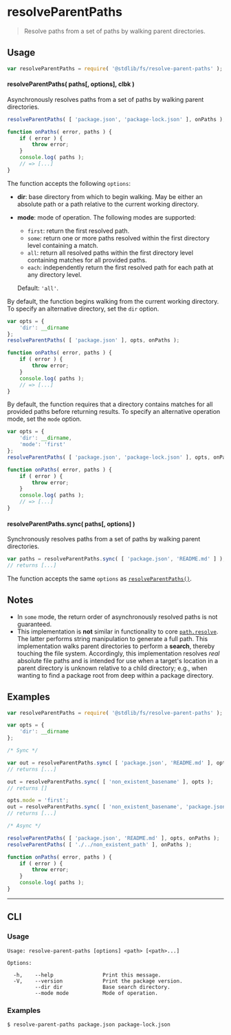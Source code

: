 <!--

@license Apache-2.0

Copyright (c) 2024 The Stdlib Authors.

Licensed under the Apache License, Version 2.0 (the "License");
you may not use this file except in compliance with the License.
You may obtain a copy of the License at

   http://www.apache.org/licenses/LICENSE-2.0

Unless required by applicable law or agreed to in writing, software
distributed under the License is distributed on an "AS IS" BASIS,
WITHOUT WARRANTIES OR CONDITIONS OF ANY KIND, either express or implied.
See the License for the specific language governing permissions and
limitations under the License.

-->

# resolveParentPaths

> Resolve paths from a set of paths by walking parent directories.

<section class="usage">

## Usage

```javascript
var resolveParentPaths = require( '@stdlib/fs/resolve-parent-paths' );
```

<a name="resolve-parent-paths"></a>

#### resolveParentPaths( paths\[, options], clbk )

Asynchronously resolves paths from a set of paths by walking parent directories.

```javascript
resolveParentPaths( [ 'package.json', 'package-lock.json' ], onPaths );

function onPaths( error, paths ) {
    if ( error ) {
        throw error;
    }
    console.log( paths );
    // => [...]
}
```

The function accepts the following `options`:

-   **dir**: base directory from which to begin walking. May be either an absolute path or a path relative to the current working directory.

-   **mode**: mode of operation. The following modes are supported:

    -   `first`: return the first resolved path.
    -   `some`: return one or more paths resolved within the first directory level containing a match.
    -   `all`: return all resolved paths within the first directory level containing matches for all provided paths.
    -   `each`: independently return the first resolved path for each path at any directory level.
    
    Default: `'all'`.

By default, the function begins walking from the current working directory. To specify an alternative directory, set the `dir` option.

```javascript
var opts = {
    'dir': __dirname
};
resolveParentPaths( [ 'package.json' ], opts, onPaths );

function onPaths( error, paths ) {
    if ( error ) {
        throw error;
    }
    console.log( paths );
    // => [...]
}
```

By default, the function requires that a directory contains matches for all provided paths before returning results. To specify an alternative operation mode, set the `mode` option.

```javascript
var opts = {
    'dir': __dirname,
    'mode': 'first'
};
resolveParentPaths( [ 'package.json', 'package-lock.json' ], opts, onPaths );

function onPaths( error, paths ) {
    if ( error ) {
        throw error;
    }
    console.log( paths );
    // => [...]
}
```

#### resolveParentPaths.sync( paths\[, options] )

Synchronously resolves paths from a set of paths by walking parent directories.

```javascript
var paths = resolveParentPaths.sync( [ 'package.json', 'README.md' ] );
// returns [...]
```

The function accepts the same `options` as [`resolveParentPaths()`](#resolve-parent-paths).

</section>

<!-- /.usage -->

<section class="notes">

## Notes

-   In `some` mode, the return order of asynchronously resolved paths is not guaranteed.
-   This implementation is **not** similar in functionality to core [`path.resolve`][node-core-path-resolve]. The latter performs string manipulation to generate a full path. This implementation walks parent directories to perform a **search**, thereby touching the file system. Accordingly, this implementation resolves _real_ absolute file paths and is intended for use when a target's location in a parent directory is unknown relative to a child directory; e.g., when wanting to find a package root from deep within a package directory. 

</section>

<!-- /.notes -->

<section class="examples">

## Examples

<!-- eslint no-undef: "error" -->

```javascript
var resolveParentPaths = require( '@stdlib/fs/resolve-parent-paths' );

var opts = {
    'dir': __dirname
};

/* Sync */

var out = resolveParentPaths.sync( [ 'package.json', 'README.md' ], opts );
// returns [...]

out = resolveParentPaths.sync( [ 'non_existent_basename' ], opts );
// returns []

opts.mode = 'first';
out = resolveParentPaths.sync( [ 'non_existent_basename', 'package.json' ], opts );
// returns [...]

/* Async */

resolveParentPaths( [ 'package.json', 'README.md' ], opts, onPaths );
resolveParentPaths( [ './../non_existent_path' ], onPaths );

function onPaths( error, paths ) {
    if ( error ) {
        throw error;
    }
    console.log( paths );
}
```

</section>

<!-- /.examples -->

* * *

<section class="cli">

## CLI

<section class="usage">

### Usage

```text
Usage: resolve-parent-paths [options] <path> [<path>...]

Options:

  -h,    --help                Print this message.
  -V,    --version             Print the package version.
         --dir dir             Base search directory.
         --mode mode           Mode of operation.
```

</section>

<!-- /.usage -->

<section class="examples">

### Examples

```bash
$ resolve-parent-paths package.json package-lock.json
```

</section>

<!-- /.examples -->

</section>

<!-- /.cli -->

<!-- Section for related `stdlib` packages. Do not manually edit this section, as it is automatically populated. -->

<section class="related">

</section>

<!-- /.related -->

<!-- Section for all links. Make sure to keep an empty line after the `section` element and another before the `/section` close. -->

<section class="links">

[node-core-path-resolve]: https://nodejs.org/api/path.html#path_path_resolve_paths

<!-- <related-links> -->

<!-- </related-links> -->

</section>

<!-- /.links -->
